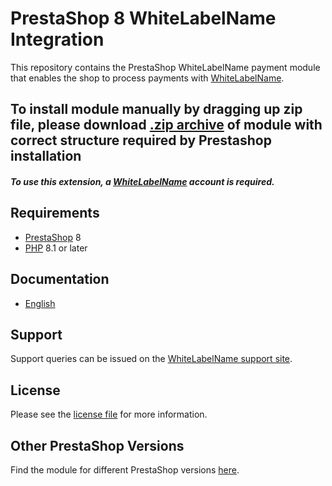 # PrestaShop 8 WhiteLabelName Integration
This repository contains the PrestaShop WhiteLabelName payment module that enables the shop to process payments with [WhiteLabelName](https://whitelabel-website.com).

## To install module manually by dragging up zip file, please download [.zip archive](https://whitelabel-docs.com/prestashop-8/1.0.1/whitelabelmachinename.zip) of module with correct structure required by Prestashop installation

##### To use this extension, a [WhiteLabelName](https://whitelabel-signup.com) account is required.

## Requirements

* [PrestaShop](https://www.prestashop.com/) 8
* [PHP](http://php.net/) 8.1 or later

## Documentation

* [English](https://whitelabel-docs.com/prestashop-8/1.0.1/docs/en/documentation.html)

## Support

Support queries can be issued on the [WhiteLabelName support site](https://whitelabel-support.com).

## License

Please see the [license file](https://github.com/WhiteLabelGithubOwnerName/prestashop-8/blob/1.0.1/LICENSE) for more information.

## Other PrestaShop Versions

Find the module for different PrestaShop versions [here](../../../prestashop).
